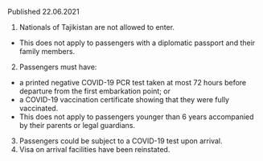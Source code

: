 Published 22.06.2021
1. Nationals of Tajikistan are not allowed to enter.
- This does not apply to passengers with a diplomatic passport and their family members.
2. Passengers must have:
 - a printed negative COVID-19 PCR test taken at most 72 hours before departure from the first embarkation point; or
 - a COVID-19 vaccination certificate showing that they were fully vaccinated.
- This does not apply to passengers younger than 6 years accompanied by their parents or legal guardians.
3. Passengers could be subject to a COVID-19 test upon arrival.
4. Visa on arrival facilities have been reinstated.

